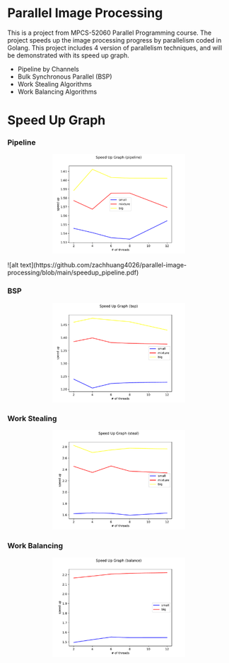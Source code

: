 # Parallel Image Processing
This is a project from MPCS-52060 Parallel Programming course. The project speeds up the image processing progress by parallelism coded in Golang. This project includes 4 version of parallelism techniques, and will be demonstrated with its speed up graph.
- Pipeline by Channels
- Bulk Synchronous Parallel (BSP) 
- Work Stealing Algorithms
- Work Balancing Algorithms

# Speed Up Graph
### Pipeline 
<p align = 'center'>
<img src = 'https://github.com/zachhuang4026/parallel-image-processing/blob/main/speedup_pipeline.png' width="300">
</p>
![alt text](https://github.com/zachhuang4026/parallel-image-processing/blob/main/speedup_pipeline.pdf)

### BSP
<p align = 'center'>
<img src = 'https://github.com/zachhuang4026/parallel-image-processing/blob/main/speedup_bsp.pdf' width="300">
</p>

### Work Stealing
<p align = 'center'>
<img src = 'https://github.com/zachhuang4026/parallel-image-processing/blob/main/speedup_steal.pdf' width="300">
</p>

### Work Balancing
<p align = 'center'>
<img src = 'https://github.com/zachhuang4026/parallel-image-processing/blob/main/speedup_balance.pdf' width="300">
</p>
